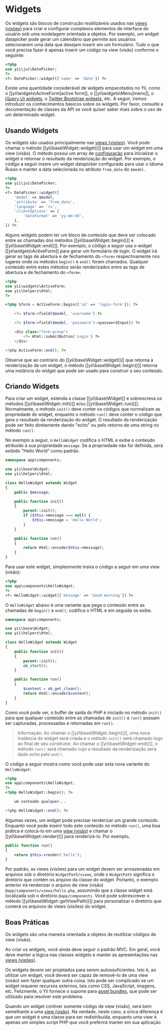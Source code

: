 Widgets
=======

Os widgets são blocos de construção reutilizáveis usados nas 
[views (visões)](structure-views.md) para criar e configurar complexos elementos 
de interface do usuário sob uma modelagem orientada a objetos. Por exemplo, um 
widget datapicker pode gerar um calendário que permite aos usuários selecionarem 
uma data que desejam inserir em um formulário. Tudo o que você precisa fazer é 
apenas inserir um código na view (visão) conforme o seguinte:

```php
<?php
use yii\jui\DatePicker;
?>
<?= DatePicker::widget(['name' => 'date']) ?>
```

Existe uma quantidade considerável de widgets empacotados no Yii, como o 
[[yii\widgets\ActiveForm|active form]], o [[yii\widgets\Menu|menu]], o 
[jQuery UI widgets](widget-jui.md), o [Twitter Bootstrap widgets](widget-bootstrap.md), etc.
A seguir, iremos introduzir os conhecimentos básicos sobre os widgets. Por favor,
consulte a documentação de classes da API se você quiser saber mais sobre o uso de um determinado widget.


## Usando Widgets <span id="using-widgets"></span>

Os widgets são usados principalmente nas [views (visões)](structure-views.md). 
Você pode chamar o método [[yii\base\Widget::widget()]] para usar um widget em 
uma view (visão). O método possui um array de [configuração](concept-configurations.md) 
para inicializar o widget e retornar o resultado da renderização do widget. Por 
exemplo, o código a seguir insere um widget datapicker configurado para usar o 
idioma Russo e manter a data selecionada no atributo `from_date` do `$model`.

```php
<?php
use yii\jui\DatePicker;
?>
<?= DatePicker::widget([
    'model' => $model,
    'attribute' => 'from_date',
    'language' => 'ru',
    'clientOptions' => [
        'dateFormat' => 'yy-mm-dd',
    ],
]) ?>
```

Alguns widgets podem ter um bloco de conteúdo que deve ser colocado entre as 
chamadas dos métodos [[yii\base\Widget::begin()]] e [[yii\base\Widget::end()]]. 
Por exemplo, o código a seguir usa o widget [[yii\widgets\ActiveForm]] para gerar
um formulário de login. O widget irá gerar as tags de abertura e de fechamento 
do `<form>` respectivamente nos lugares onde os métodos `begin()` e `end()` foram 
chamados. Qualquer conteúdo entre estes métodos serão renderizados entre as tags 
de abertura e de fechamento do `<form>`.

```php
<?php
use yii\widgets\ActiveForm;
use yii\helpers\Html;
?>

<?php $form = ActiveForm::begin(['id' => 'login-form']); ?>

    <?= $form->field($model, 'username') ?>

    <?= $form->field($model, 'password')->passwordInput() ?>

    <div class="form-group">
        <?= Html::submitButton('Login') ?>
    </div>

<?php ActiveForm::end(); ?>
```

Observe que ao contrário do [[yii\base\Widget::widget()]] que retorna a 
renderização de um widget, o método [[yii\base\Widget::begin()]] retorna uma 
instância do widget que pode ser usado para construir o seu conteúdo.


## Criando Widgets <span id="creating-widgets"></span>

Para criar um widget, estenda a classe [[yii\base\Widget]] e sobrescreva os 
métodos [[yii\base\Widget::init()]] e/ou [[yii\base\Widget::run()]]. Normalmente, 
o método `init()` deve conter os códigos que normalizam as propriedade do widget, 
enquanto o método `run()` deve conter o código que gera o resultado da renderização 
do widget. O resultado da renderização pode ser feito diretamente dando "echo" ou 
pelo retorno de uma string no método `run()`.

No exemplo a seguir, o `HelloWidget` codifica o HTML e exibe o conteúdo atribuído 
à sua propriedade `message`. Se a propriedade não for definida, será exibido 
"Hello World" como padrão.

```php
namespace app\components;

use yii\base\Widget;
use yii\helpers\Html;

class HelloWidget extends Widget
{
    public $message;

    public function init()
    {
        parent::init();
        if ($this->message === null) {
            $this->message = 'Hello World';
        }
    }

    public function run()
    {
        return Html::encode($this->message);
    }
}
```

Para usar este widget, simplesmente insira o código a seguir em uma view (visão):

```php
<?php
use app\components\HelloWidget;
?>
<?= HelloWidget::widget(['message' => 'Good morning']) ?>
```

O `HelloWidget` abaixo é uma variante que pega o conteúdo entre as chamadas de 
`begin()` e `end()`, codifica o HTML e em seguida os exibe.

```php
namespace app\components;

use yii\base\Widget;
use yii\helpers\Html;

class HelloWidget extends Widget
{
    public function init()
    {
        parent::init();
        ob_start();
    }

    public function run()
    {
        $content = ob_get_clean();
        return Html::encode($content);
    }
}
```

Como você pode ver, o buffer de saída do PHP é iniciado no método `init()` para 
que qualquer conteúdo entre as chamadas de `init()` e `run()` possam ser capturadas, 
processadas e retornadas em `run()`.

> Informação: Ao chamar o [[yii\base\Widget::begin()]], uma nova instância do 
  widget será criada e o método `init()` será chamado logo ao final de seu construtor.
  Ao chamar o [[yii\base\Widget::end()]], o método `run()` será chamado cujo o 
  resultado da renderização será dado *echo* pelo `end()`.

O código a seguir mostra como você pode usar esta nova variante do `HelloWidget`:

```php
<?php
use app\components\HelloWidget;
?>
<?php HelloWidget::begin(); ?>

    um conteúdo qualquer...

<?php HelloWidget::end(); ?>
```

Algumas vezes, um widget pode precisar renderizar um grande conteúdo. Enquanto 
você pode inserir todo este conteúdo no método `run()`, uma boa prática é 
colocá-lo em uma [view (visão)](structure-views.md) e chamar o 
[[yii\base\Widget::render()]] para renderizá-lo. Por exemplo,

```php
public function run()
{
    return $this->render('hello');
}
```

Por padrão, as views (visões) para um widget devem ser armazenadas em arquivos 
sob o diretório `WidgetPath/views`, onde o `WidgetPath` significa o diretório 
que contém os arquivo da classe do widget. Portanto, o exemplo anterior irá 
renderizar o arquivo de view (visão) `@app/components/views/hello.php`, assumindo 
que a classe widget está localizada sob o diretório `@app/components`. Você pode 
sobrescrever o método [[yii\base\Widget::getViewPath()]] para personalizar o 
diretório que conterá os arquivos de views (visões) do widget.


## Boas Práticas <span id="best-practices"></span>

Os widgets são uma maneira orientada a objetos de reutilizar códigos de view (visão).

Ao criar os widgets, você ainda deve seguir o padrão MVC. Em geral, você deve 
manter a lógica nas classes widgets e manter as apresentações nas 
[views (visões)](structure-views.md).

Os widgets devem ser projetados para serem autossuficientes. Isto é, ao utilizar 
um widget, você deverá ser capaz de removê-lo de uma view (visão) sem fazer 
qualquer outra coisa. Isto pode ser complicado se um widget requerer recursos 
externos, tais como CSS, JavaScript, imagens, etc. Felizmente, o Yii fornece o 
suporte para [asset bundles](structure-assets.md), que pode ser utilizado para 
resolver este problema.

Quando um widget contiver somente código de view (visão), será bem semelhante a 
uma [view (visão)](structure-views.md). Na verdade, neste caso, a única diferença 
é que um widget é uma classe para ser redistribuída, enquanto uma view é apenas 
um simples script PHP que você preferirá manter em sua aplicação
